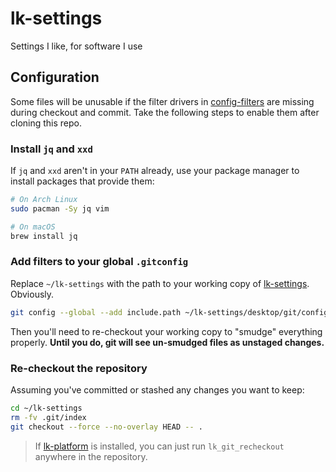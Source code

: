 # lk-settings
Settings I like, for software I use

## Configuration

Some files will be unusable if the filter drivers in
[config-filters][config-filters] are missing during checkout and commit. Take
the following steps to enable them after cloning this repo.

### Install `jq` and `xxd`

If `jq` and `xxd` aren't in your `PATH` already, use your package manager to
install packages that provide them:

```bash
# On Arch Linux
sudo pacman -Sy jq vim

# On macOS
brew install jq
```

### Add filters to your global `.gitconfig`

Replace `~/lk-settings` with the path to your working copy of
[lk-settings][lk-settings]. Obviously.

```bash
git config --global --add include.path ~/lk-settings/desktop/git/config-filters
```

Then you'll need to re-checkout your working copy to "smudge" everything
properly. **Until you do, git will see un-smudged files as unstaged changes.**

### Re-checkout the repository

Assuming you've committed or stashed any changes you want to keep:

```bash
cd ~/lk-settings
rm -fv .git/index
git checkout --force --no-overlay HEAD -- .
```

> If [lk-platform][lk-platform] is installed, you can just run
> `lk_git_recheckout` anywhere in the repository.

[config-filters]: https://github.com/lkrms/lk-settings/blob/master/desktop/git/config-filters
[lk-settings]: https://github.com/lkrms/lk-settings
[lk-platform]: https://github.com/lkrms/lk-platform
